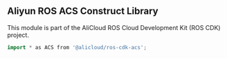 ## Aliyun ROS ACS Construct Library

This module is part of the AliCloud ROS Cloud Development Kit (ROS CDK) project.

```go
import * as ACS from '@alicloud/ros-cdk-acs';
```

